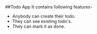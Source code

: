 ##Todo App
It contains following features-
- Anybody can create their todo.
- They can see existing todo's.
- They can mark it as done.